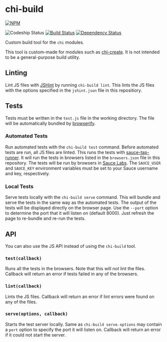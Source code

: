 # chi-build

[![NPM](https://nodei.co/npm/chi-build.png?compact=true)](https://nodei.co/npm/chi-build/)

![Codeship Status](https://www.codeship.io/projects/0eed8b60-ee1e-0130-c9b2-5ec926fce10c/status)
[![Build Status](https://drone.io/github.com/conradz/chi-build/status.png)](https://drone.io/github.com/conradz/chi-build/latest)
[![Dependency Status](https://gemnasium.com/conradz/chi-build.png)](https://gemnasium.com/conradz/chi-build)

Custom build tool for the `chi` modules.

This tool is custom-made for modules such as
[chi-create](https://github.com/conradz/chi-create). It is not intended to be a
general-purpose build utility.

## Linting

Lint JS files with [JSHint](http://jshint.com/) by running `chi-build lint`.
This lints the JS files with the options specified in the `jshint.json` file in
this repositiory.

## Tests

Tests must be written in the `test.js` file in the working directory. The file
will be automatically bundled by
[browserify](https://github.com/substack/node-browserify).

### Automated Tests

Run automated tests with the `chi-build test` command. Before automated tests
are run, all JS files are linted. This runs the tests with
[sauce-tap-runner](https://github.com/conradz/sauce-tap-runner). It will run the
tests in browsers listed in the `browsers.json` file in this repository. The
tests will be run by browsers in [Sauce Labs](https://saucelabs.com/). The
`SAUCE_USER` and `SAUCE_KEY` environment variables must be set to your Sauce
username and key, respectively.

### Local Tests

Serve tests locally with the `chi-build serve` command. This will bundle and
serve the tests in the same way as the automated tests. The output of the tests
will be displayed directly on the browser page. Use the `--port` option to
determine the port that it will listen on (default 8000). Just refresh the page
to re-bundle and re-run the tests.

## API

You can also use the JS API instead of using the `chi-build` tool.

### `test(callback)`

Runs all the tests in the browsers. Note that this will *not* lint the files.
Callback will return an error if tests failed in any of the browsers.

### `lint(callback)`

Lints the JS files. Callback will return an error if lint errors were found on
any of the files.

### `serve(options, callback)`

Starts the test server locally. Same as `chi-build serve`. `options` may contain
a `port` option to specify the port it will listen on. Callback will return an
error if it could not start the server.